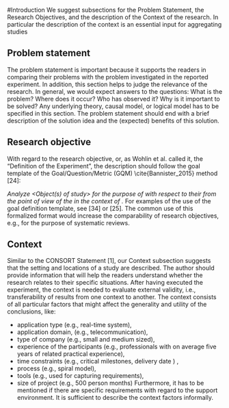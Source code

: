 #Introduction
We suggest subsections for the Problem Statement, the Research Objectives, and the description of
the Context of the research. In particular the description of the context is an essential input for
aggregating studies

## Problem statement
The problem statement is important because it supports the readers in comparing their problems with
the problem investigated in the reported experiment. In addition, this section helps to judge the
relevance of the research. In general, we would expect answers to the questions: What is the
problem? Where does it occur? Who has observed it? Why is it important to be solved? Any
underlying theory, causal model, or logical model has to be specified in this section. The problem
statement should end with a brief description of the solution idea and the (expected) benefits of this
solution. 

## Research objective
With regard to the research objective, or, as Wohlin et al. called it, the “Definition of the
Experiment”, the description should follow the goal template of the Goal/Question/Metric (GQM) \cite{Bannister_2015}
method [24]:

_Analyze <Object(s) of study> for the purpose of <purpose> with respect to their <Quality Focus> from the point of view of the <Perspective> in the context of <context>._
For examples of the use of the goal definition template, see [34] or [25]. The common use of this
formalized format would increase the comparability of research objectives, e.g., for the purpose of systematic reviews. 

## Context
Similar to the CONSORT Statement [1], our Context subsection suggests that the setting and
locations of a study are described. The author should provide information that will help the readers
understand whether the research relates to their specific situations. After having executed the
experiment, the context is needed to evaluate external validity, i.e., transferability of results from one
context to another. The context consists of all particular factors that might affect the generality and
utility of the conclusions, like:
* application type (e.g., real-time system),
* application domain, (e.g., telecommunication),
* type of company (e.g., small and medium sized),
* experience of the participants (e.g., professionals with on average five years of related practical
experience),
* time constraints (e.g., critical milestones, delivery date ) ,
* process (e.g., spiral model),
* tools (e.g., used for capturing requirements),
* size of project (e.g., 500 person months)
Furthermore, it has to be mentioned if there are specific requirements with regard to the support
environment. It is sufficient to describe the context factors informally.